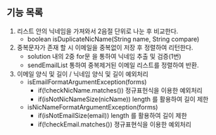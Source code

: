 ## 기능 목록
1. 리스트 안의 닉네임을 가져와서 2음절 단위로 나눈 후 비교한다.
    - boolean isDuplicateNicName(String name, String compare)
2. 중복문자가 존재 할 시 이메일을 중복없이 저장 후 정렬하여 리턴한다.
    - solution 내의 2중 for문 을 통하여 닉네임 추출 및 검증(1번)
    - sendEmailList 통하여 중복제거된 이메일 리스트를 정렬하여 반환.
3. 이메일 양식 및 길이 / 닉네임 양식 및 길이 예외처리
   - isEmailFormatArgumentException(forms) 
     - if(!checkNicName.matches()) 정규표헌식을 이용한 예외처리 
     - if(isNotNicNameSize(nicName)) length 를 활용하여 길이 제한
   - isNicNameFormatArgumentException(forms)
     - if(isNotEmailSize(email)) length 를 활용하여 길이 제한
     - if(!checkEmail.matches()) 졍규표현식을 이용한 예외처리